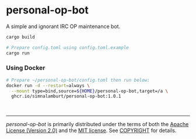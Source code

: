 personal-op-bot
========
A simple and ignorant IRC OP maintenance bot.

```bash
cargo build

# Prepare config.toml using config.toml.example
cargo run
```

### Using Docker
```bash
# Prepare ~/personal-op-bot/config.toml then run below:
docker run -d --restart=always \
  --mount type=bind,source=${HOME}/personal-op-bot,target=/a \
  ghcr.io/simnalamburt/personal-op-bot:1.0.1
```

&nbsp;

--------
*personal-op-bot* is primarily distributed under the terms of both the [Apache
License (Version 2.0)] and the [MIT license]. See [COPYRIGHT] for details.

[MIT license]: LICENSE-MIT
[Apache License (Version 2.0)]: LICENSE-APACHE
[COPYRIGHT]: COPYRIGHT
